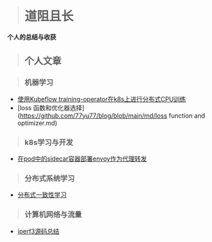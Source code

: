 ># 道阻且长

**个人的总结与收获**

>## 个人文章

>### 机器学习

- [使用Kubeflow training-operator在k8s上进行分布式CPU训练](https://github.com/77yu77/blog/blob/main/md/training_operator.md)
- [loss 函数和优化器选择](https://github.com/77yu77/blog/blob/main/md/loss function and optimizer.md)

> ### k8s学习与开发

- [在pod中的sidecar容器部署envoy作为代理转发](https://github.com/77yu77/blog/blob/main/md/k8s_sidecar_envoy.md)

>### 分布式系统学习

- [分布式一致性学习](https://github.com/77yu77/blog/blob/main/md/distributed_consistency.md)

> ### 计算机网络与流量

- [iperf3源码总结](https://github.com/77yu77/blog/blob/main/md/iperf3.md)
